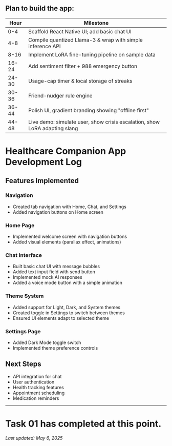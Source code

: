## Plan to build the app:

| Hour  | Milestone                                                                  |
|-------|----------------------------------------------------------------------------|
| 0-4   | Scaffold React Native UI; add basic chat UI                                |
| 4-8   | Compile quantized Llama-3 & wrap with simple inference API                 |
| 8-16  | Implement LoRA fine-tuning pipeline on sample data                         |
| 16-24 | Add sentiment filter + 988 emergency button                                |
| 24-30 | Usage-cap timer & local storage of streaks                                 |
| 30-36 | Friend-nudger rule engine                                                  |
| 36-44 | Polish UI, gradient branding showing "offline first"                       |
| 44-48 | Live demo: simulate user, show crisis escalation, show LoRA adapting slang |


# Healthcare Companion App Development Log

## Features Implemented

### Navigation
- Created tab navigation with Home, Chat, and Settings
- Added navigation buttons on Home screen

### Home Page
- Implemented welcome screen with navigation buttons
- Added visual elements (parallax effect, animations)

### Chat Interface
- Built basic chat UI with message bubbles
- Added text input field with send button
- Implemented mock AI responses
- Added a voice mode button with a simple animation

### Theme System
- Added support for Light, Dark, and System themes
- Created toggle in Settings to switch between themes
- Ensured UI elements adapt to selected theme

### Settings Page
- Added Dark Mode toggle switch
- Implemented theme preference controls

## Next Steps
- API integration for chat
- User authentication
- Health tracking features
- Appointment scheduling
- Medication reminders

---


# Task 01 has completed at this point.

*Last updated: May 6, 2025*